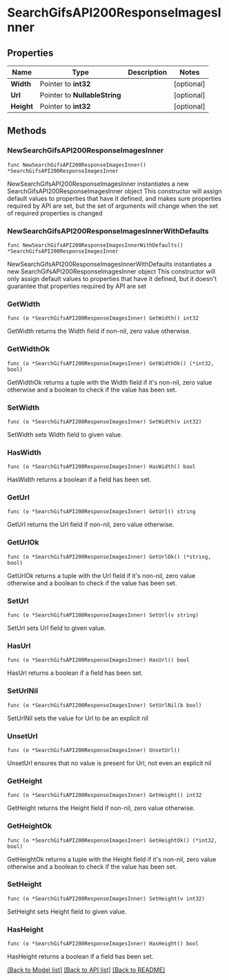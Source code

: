 # SearchGifsAPI200ResponseImagesInner

## Properties

Name | Type | Description | Notes
------------ | ------------- | ------------- | -------------
**Width** | Pointer to **int32** |  | [optional] 
**Url** | Pointer to **NullableString** |  | [optional] 
**Height** | Pointer to **int32** |  | [optional] 

## Methods

### NewSearchGifsAPI200ResponseImagesInner

`func NewSearchGifsAPI200ResponseImagesInner() *SearchGifsAPI200ResponseImagesInner`

NewSearchGifsAPI200ResponseImagesInner instantiates a new SearchGifsAPI200ResponseImagesInner object
This constructor will assign default values to properties that have it defined,
and makes sure properties required by API are set, but the set of arguments
will change when the set of required properties is changed

### NewSearchGifsAPI200ResponseImagesInnerWithDefaults

`func NewSearchGifsAPI200ResponseImagesInnerWithDefaults() *SearchGifsAPI200ResponseImagesInner`

NewSearchGifsAPI200ResponseImagesInnerWithDefaults instantiates a new SearchGifsAPI200ResponseImagesInner object
This constructor will only assign default values to properties that have it defined,
but it doesn't guarantee that properties required by API are set

### GetWidth

`func (o *SearchGifsAPI200ResponseImagesInner) GetWidth() int32`

GetWidth returns the Width field if non-nil, zero value otherwise.

### GetWidthOk

`func (o *SearchGifsAPI200ResponseImagesInner) GetWidthOk() (*int32, bool)`

GetWidthOk returns a tuple with the Width field if it's non-nil, zero value otherwise
and a boolean to check if the value has been set.

### SetWidth

`func (o *SearchGifsAPI200ResponseImagesInner) SetWidth(v int32)`

SetWidth sets Width field to given value.

### HasWidth

`func (o *SearchGifsAPI200ResponseImagesInner) HasWidth() bool`

HasWidth returns a boolean if a field has been set.

### GetUrl

`func (o *SearchGifsAPI200ResponseImagesInner) GetUrl() string`

GetUrl returns the Url field if non-nil, zero value otherwise.

### GetUrlOk

`func (o *SearchGifsAPI200ResponseImagesInner) GetUrlOk() (*string, bool)`

GetUrlOk returns a tuple with the Url field if it's non-nil, zero value otherwise
and a boolean to check if the value has been set.

### SetUrl

`func (o *SearchGifsAPI200ResponseImagesInner) SetUrl(v string)`

SetUrl sets Url field to given value.

### HasUrl

`func (o *SearchGifsAPI200ResponseImagesInner) HasUrl() bool`

HasUrl returns a boolean if a field has been set.

### SetUrlNil

`func (o *SearchGifsAPI200ResponseImagesInner) SetUrlNil(b bool)`

 SetUrlNil sets the value for Url to be an explicit nil

### UnsetUrl
`func (o *SearchGifsAPI200ResponseImagesInner) UnsetUrl()`

UnsetUrl ensures that no value is present for Url, not even an explicit nil
### GetHeight

`func (o *SearchGifsAPI200ResponseImagesInner) GetHeight() int32`

GetHeight returns the Height field if non-nil, zero value otherwise.

### GetHeightOk

`func (o *SearchGifsAPI200ResponseImagesInner) GetHeightOk() (*int32, bool)`

GetHeightOk returns a tuple with the Height field if it's non-nil, zero value otherwise
and a boolean to check if the value has been set.

### SetHeight

`func (o *SearchGifsAPI200ResponseImagesInner) SetHeight(v int32)`

SetHeight sets Height field to given value.

### HasHeight

`func (o *SearchGifsAPI200ResponseImagesInner) HasHeight() bool`

HasHeight returns a boolean if a field has been set.


[[Back to Model list]](../README.md#documentation-for-models) [[Back to API list]](../README.md#documentation-for-api-endpoints) [[Back to README]](../README.md)


